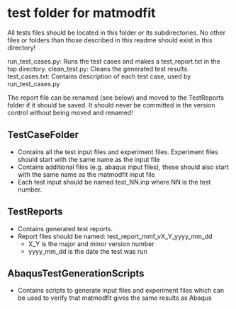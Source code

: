 # test folder for matmodfit 
All tests files should be located in this folder or its subdirectories. 
No other files or folders than those described in this readme should exist in this directory!

run_test_cases.py: Runs the test cases and makes a test_report.txt in the top directory. 
clean_test.py: Cleans the generated test results.
test_cases.txt: Contains description of each test case, used by run_test_cases.py

The report file can be renamed (see below) and moved to the TestReports folder if it should be saved.
It should never be committed in the version control without being moved and renamed!

## TestCaseFolder
-   Contains all the test input files and experiment files. Experiment files should start with the same name as the input file
-   Contains additional files (e.g. abaqus input files), these should also start with the same name as the matmodfit input file
-   Each test input should be named test_NN.inp where NN is the test number.

## TestReports
-   Contains generated test reports. 
-   Report files should be named: test_report_mmf_vX_Y_yyyy_mm_dd 
    * X_Y is the major and minor version number
    * yyyy_mm_dd is the date the test was run
    
## AbaqusTestGenerationScripts
-   Contains scripts to generate input files and experiment files which can be used to verify that matmodfit gives the same results as Abaqus